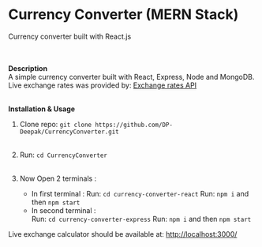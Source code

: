 # Currency Converter (MERN Stack)

Currency converter built with React.js<br/><br/><br/>

<b>Description</b><br/>
A simple currency converter built with React, Express, Node and MongoDB.<br/>
Live exchange rates was provided by: <a href="https://api.exchangeratesapi.io/" target="_blank">Exchange rates API</a>
<br/><br/>

<b>Installation & Usage</b><br/>

1. Clone repo: `git clone https://github.com/DP-Deepak/CurrencyConverter.git`<br/><br/>

2. Run: `cd CurrencyConverter`<br/><br/>

3. Now Open 2 terminals :

   - In first terminal :
     Run: `cd currency-converter-react`
     Run: `npm i`
     and then `npm start`
     <br/>
   - In second terminal :  
     Run: `cd currency-converter-express`
     Run: `npm i`
     and then `npm start`


Live exchange calculator should be available at: <a href="http://localhost:3000/" target="_blank">http://localhost:3000/</a>
<br/><br/>
